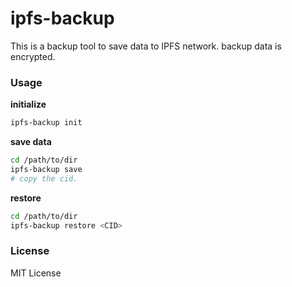 # ipfs-backup
This is a backup tool to save data to IPFS network. backup data is encrypted.

### Usage
**initialize**
```bash
ipfs-backup init
```

**save data**
```bash
cd /path/to/dir
ipfs-backup save
# copy the cid.
```

**restore**
```bash
cd /path/to/dir
ipfs-backup restore <CID>
```

### License
MIT License
